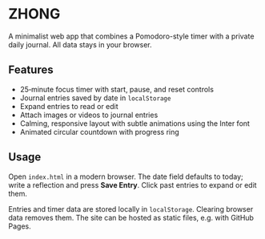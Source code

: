 # ZHONG

A minimalist web app that combines a Pomodoro-style timer with a private daily journal. All data stays in your browser.

## Features

- 25‑minute focus timer with start, pause, and reset controls
- Journal entries saved by date in `localStorage`
- Expand entries to read or edit
- Attach images or videos to journal entries
- Calming, responsive layout with subtle animations using the Inter font
- Animated circular countdown with progress ring

## Usage

Open `index.html` in a modern browser. The date field defaults to today; write a reflection and press **Save Entry**. Click past entries to expand or edit them.

Entries and timer data are stored locally in `localStorage`. Clearing browser data removes them. The site can be hosted as static files, e.g. with GitHub Pages.
